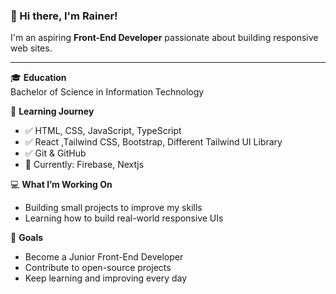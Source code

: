 ### 👋 Hi there, I'm Rainer!

I'm an aspiring **Front-End Developer** passionate about building responsive web sites.

---

🎓 **Education**  
Bachelor of Science in Information Technology

🧠 **Learning Journey**
- ✅ HTML, CSS, JavaScript, TypeScript
- ✅ React ,Tailwind CSS, Bootstrap, Different Tailwind UI Library
- ✅ Git & GitHub
- 🔄 Currently: Firebase, Nextjs

💻 **What I’m Working On**  
- Building small projects to improve my skills  
- Learning how to build real-world responsive UIs

🌱 **Goals**  
- Become a Junior Front-End Developer  
- Contribute to open-source projects  
- Keep learning and improving every day

